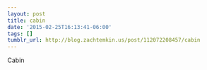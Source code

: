 ```yaml
---
layout: post
title: cabin
date: '2015-02-25T16:13:41-06:00'
tags: []
tumblr_url: http://blog.zachtemkin.us/post/112072208457/cabin
---
```

Cabin
